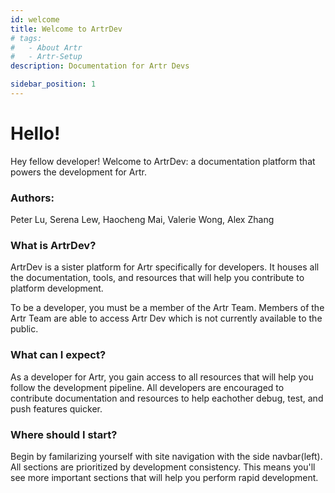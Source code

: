 ```yaml
---
id: welcome
title: Welcome to ArtrDev
# tags:
#   - About Artr
#   - Artr-Setup
description: Documentation for Artr Devs

sidebar_position: 1
---
```


# Hello!

Hey fellow developer! Welcome to ArtrDev: a documentation platform that powers the development for Artr.

### Authors:

Peter Lu, Serena Lew, Haocheng Mai, Valerie Wong, Alex Zhang



### What is ArtrDev?

ArtrDev is a sister platform for Artr specifically for developers. It houses all the documentation, tools, and resources that will help you contribute to platform development. 

To be a developer, you must be a member of the Artr Team. Members of the Artr Team are able to access Artr Dev which is not currently available to the public.

### What can I expect?

As a developer for Artr, you gain access to all resources that will help you follow the development pipeline. All developers are encouraged to contribute documentation and resources to help eachother debug, test, and push features quicker.

### Where should I start?

Begin by familarizing yourself with site navigation with the side navbar(left). All sections are prioritized by development consistency. This means you'll see more important sections that will help you perform rapid development.  





